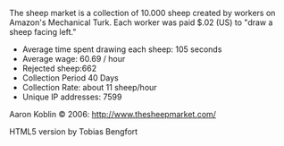 The sheep market is a collection of 10.000 sheep created by workers on Amazon's
Mechanical Turk. Each worker was paid $.02 (US) to "draw a sheep facing left."

-   Average time spent drawing each sheep: 105 seconds
-   Average wage: 60.69 / hour
-   Rejected sheep:662
-   Collection Period 40 Days
-   Collection Rate: about 11 sheep/hour
-   Unique IP addresses: 7599

Aaron Koblin © 2006: <http://www.thesheepmarket.com/>

HTML5 version by Tobias Bengfort
